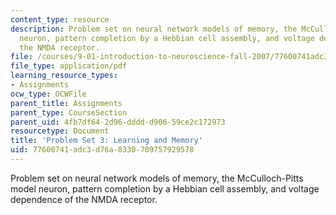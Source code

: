 ```yaml
---
content_type: resource
description: Problem set on neural network models of memory, the McCulloch-Pitts model
  neuron, pattern completion by a Hebbian cell assembly, and voltage dependence of
  the NMDA receptor.
file: /courses/9-01-introduction-to-neuroscience-fall-2007/77600741adc3d76a8330709757929578_pset3.pdf
file_type: application/pdf
learning_resource_types:
- Assignments
ocw_type: OCWFile
parent_title: Assignments
parent_type: CourseSection
parent_uid: 4fb7df64-2d96-dddd-d906-59ce2c172973
resourcetype: Document
title: 'Problem Set 3: Learning and Memory'
uid: 77600741-adc3-d76a-8330-709757929578
---
```

Problem set on neural network models of memory, the McCulloch-Pitts model neuron, pattern completion by a Hebbian cell assembly, and voltage dependence of the NMDA receptor.

